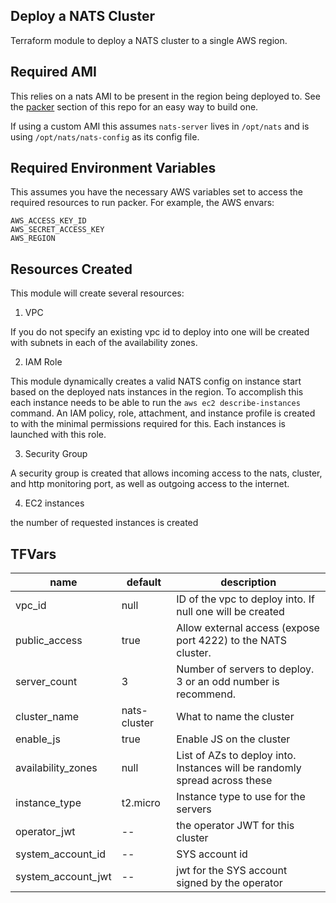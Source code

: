 Deploy a NATS Cluster
---

Terraform module to deploy a NATS cluster to a single AWS region.

## Required AMI

This relies on a nats AMI to be present in the region being deployed to. See the [packer](https://github.com/sethjback/nats-terraform/tree/main/packer) section of this repo for an easy way to build one.

If using a custom AMI this assumes `nats-server` lives in `/opt/nats` and is using `/opt/nats/nats-config` as its config file.

## Required Environment Variables

This assumes you have the necessary AWS variables set to access the required resources to run packer. For example, the AWS envars:

```
AWS_ACCESS_KEY_ID
AWS_SECRET_ACCESS_KEY
AWS_REGION
```

## Resources Created

This module will create several resources:

1. VPC

If you do not specify an existing vpc id to deploy into one will be created with subnets in each of the availability zones.

2. IAM Role

This module dynamically creates a valid NATS config on instance start based on the deployed nats instances in the region. To accomplish this each instance needs to be able to run the `aws ec2 describe-instances` command. An IAM policy, role, attachment, and instance profile is created to with the minimal permissions required for this. Each instances is launched with this role.

3. Security Group

A security group is created that allows incoming access to the nats, cluster, and http monitoring port, as well as outgoing access to the internet.

4. EC2 instances

the number of requested instances is created

## TFVars

| name | default | description |
|--|--|--|
| vpc_id | null | ID of the vpc to deploy into. If null one will be created |
| public_access | true | Allow external access (expose port 4222) to the NATS cluster. |
| server_count | 3 | Number of servers to deploy. 3 or an odd number is recommend. |
| cluster_name | nats-cluster | What to name the cluster |
| enable_js | true | Enable JS on the cluster
| availability_zones | null | List of AZs to deploy into. Instances will be randomly spread across these |
| instance_type | t2.micro | Instance type to use for the servers |
| operator_jwt | -- | the operator JWT for this cluster |
| system_account_id | -- | SYS account id |
| system_account_jwt | -- | jwt for the SYS account signed by the operator |